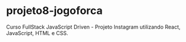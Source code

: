 # projeto8-jogoforca
Curso FullStack JavaScript Driven - Projeto Instagram utilizando React, JavaScript, HTML e CSS.
